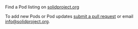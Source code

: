 Find a Pod listing on [solidproject.org](https://solidproject.org/use-solid)

To add new Pods or Pod updates [submit a pull request](https://github.com/solid/solid.github.io/blob/master/pages/press.md) or email info@solidproject.org. 
